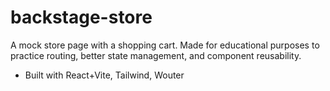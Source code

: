 # backstage-store

A mock store page with a shopping cart.  Made for educational purposes to practice routing, better state management, and component reusability.
* Built with React+Vite, Tailwind, Wouter

